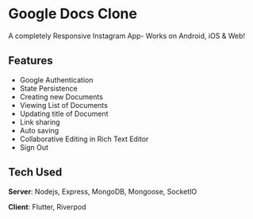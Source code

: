 # Google Docs Clone

A completely Responsive Instagram App- Works on Android, iOS & Web! 

## Features
- Google Authentication
- State Persistence
- Creating new Documents
- Viewing List of Documents
- Updating title of Document
- Link sharing
- Auto saving
- Collaborative Editing in Rich Text Editor
- Sign Out



## Tech Used
**Server**: Nodejs, Express, MongoDB, Mongoose, SocketIO

**Client**: Flutter, Riverpod
    

